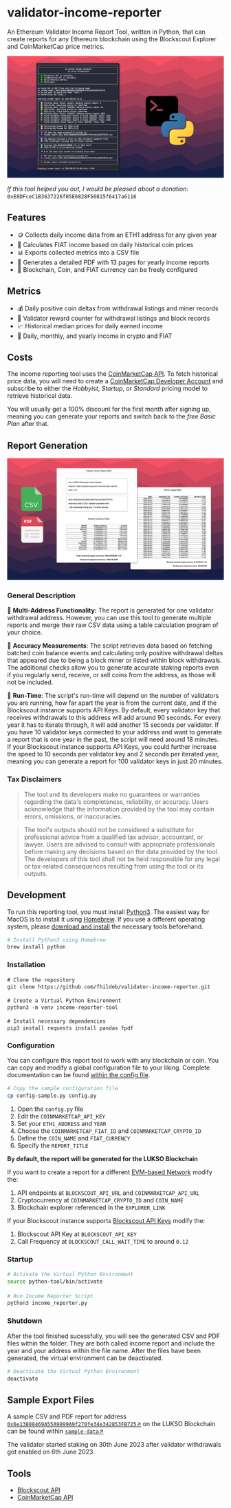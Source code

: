 # validator-income-reporter

An Ethereum Validator Income Report Tool, written in Python, that can create reports for any Ethereum blockchain using the Blockscout Explorer and CoinMarketCap price metrics.

![Income Reporter Terminal](/img/income_reporter_terminal.png)

_If this tool helped you out, I would be pleased about a donation:_
`0xE8DFceC1B3637226f05E6828F56815f6417a6116`

## Features

- 🪙 Collects daily income data from an ETH1 address for any given year
- 💸 Calculates FIAT income based on daily historical coin prices
- 📊 Exports collected metrics into a CSV file
- 📄 Generates a detailed PDF with 13 pages for yearly income reports
- 🔧 Blockchain, Coin, and FIAT currency can be freely configured

## Metrics

- 💰 Daily positive coin deltas from withdrawal listings and miner records
- 💯 Validator reward counter for withdrawal listings and block records
- 📈 Historical median prices for daily earned income
- 🧾 Daily, monthly, and yearly income in crypto and FIAT

## Costs

The income reporting tool uses the [CoinMarketCap API](https://coinmarketcap.com/api/documentation/v1/). To fetch historical price data, you will need to create a [CoinMarketCap Developer Account](https://coinmarketcap.com/api/pricing) and subscribe to either the _Hobbyist_, _Startup_, or _Standard_ pricing model to retrieve historical data.

You will usually get a 100% discount for the first month after signing up, meaning you can generate your reports and switch back to the _free Basic Plan_ after that.

## Report Generation

![Income Reporter Export](/img/income_reporter_export.png)

### General Description

🤝 **Multi-Address Functionality:** The report is generated for one validator withdrawal address. However, you can use this tool to generate multiple reports and merge their raw CSV data using a table calculation program of your choice.

🎯 **Accuracy Measurements**: The script retrieves data based on fetching batched coin balance events and calculating only positive withdrawal deltas that appeared due to being a block miner or listed within block withdrawals. The additional checks allow you to generate accurate staking reports even if you regularly send, receive, or sell coins from the address, as those will not be included.

👟 **Run-Time**: The script's run-time will depend on the number of validators you are running, how far apart the year is from the current date, and if the Blockscout instance supports API Keys. By default, every validator key that receives withdrawals to this address will add around 90 seconds. For every year it has to iterate through, it will add another 15 seconds per validator. If you have 10 validator keys connected to your address and want to generate a report that is one year in the past, the script will need around 18 minutes. If your Blockscout instance supports API Keys, you could further increase the speed to 10 seconds per validator key and 2 seconds per iterated year, meaning you can generate a report for 100 validator keys in just 20 minutes.

### Tax Disclaimers

> The tool and its developers make no guarantees or warranties regarding the data's completeness, reliability, or accuracy. Users acknowledge that the information provided by the tool may contain errors, omissions, or inaccuracies.

> The tool's outputs should not be considered a substitute for professional advice from a qualified tax advisor, accountant, or lawyer. Users are advised to consult with appropriate professionals before making any decisions based on the data provided by the tool. The developers of this tool shall not be held responsible for any legal or tax-related consequences resulting from using the tool or its outputs.

## Development

To run this reporting tool, you must install [Python3](https://www.python.org/). The easiest way for MacOS is to install it using [Homebrew](https://brew.sh/). If you use a different operating system, please [download and install](https://www.python.org/downloads/release/python-3124/) the necessary tools beforehand.

```bash
# Install Python3 using Homebrew
brew install python
```

### Installation

```
# Clone the repository
git clone https://github.com/fhildeb/validator-income-reporter.git

# Create a Virtual Python Environment
python3 -m venv income-reporter-tool

# Install necessary dependencies
pip3 install requests install pandas fpdf
```

### Configuration

You can configure this report tool to work with any blockchain or coin. You can copy and modify a global configuration file to your liking. Complete documentation can be found [within the config file](./config-sample.py).

```bash
# Copy the sample configuration file
cp config-sample.py config.py
```

1. Open the `config.py` file
2. Edit the `COINMARKETCAP_API_KEY`
3. Set your `ETH1_ADDRESS` and `YEAR`
4. Choose the `COINMARKETCAP_FIAT_ID` and `COINMARKETCAP_CRYPTO_ID`
5. Define the `COIN_NAME` and `FIAT_CURRENCY`
6. Specify the `REPORT_TITLE`

**By default, the report will be generated for the LUKSO Blockchain**

If you want to create a report for a different [EVM-based Network](https://www.coincarp.com/chainlist/) modify the:

1. API endpoints at `BLOCKSCOUT_API_URL` and `COINMARKETCAP_API_URL`
2. Cryptocurrency at `COINMARKETCAP_CRYPTO_ID` and `COIN_NAME`
3. Blockchain explorer referenced in the `EXPLORER_LINK`

If your Blockscout instance supports [Blockscout API Keys](https://docs.blockscout.com/for-users/my-account/api-keys) modify the:

1. Blockscout API Key at `BLOCKSCOUT_API_KEY`
2. Call Frequency at `BLOCKSCOUT_CALL_WAIT_TIME` to around `0.12`

### Startup

```bash
# Activate the Virtual Python Environment
source python-tool/bin/activate

# Run Income Reporter Script
python3 income_reporter.py
```

### Shutdown

After the tool finished sucessfully, you will see the generated CSV and PDF files within the folder. They are both called income report and include the year and your address within the file name. After the files have been generated, the virtual environment can be deactivated.

```bash
# Deactivate the Virtual Python Environment
deactivate
```

## Sample Export Files

A sample CSV and PDF report for address
[`0x6e13888469A55A9899A9f270fe34e342853FB725`↗](https://explorer.execution.mainnet.lukso.network/address/0x6e13888469A55A9899A9f270fe34e342853FB725?tab=coin_balance_history)
on the LUKSO Blockchain can be found within [`sample-data`↗](/sample-data/)

The validator started staking on 30th June 2023 after validator
withdrawals got enabled on 6th June 2023.

## Tools

- [Blockscout API](https://github.com/blockscout/blockscout)
- [CoinMarketCap API](https://coinmarketcap.com/api/)
